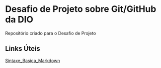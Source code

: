 # Desafio de Projeto sobre Git/GitHub da DIO
Repositório criado para o Desafio de Projeto

## Links Úteis
[Sintaxe_Basica_Markdown](https://www.markdownguide.org/basic-syntax/)
